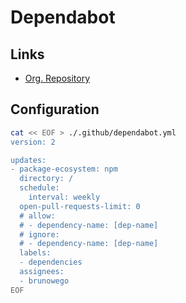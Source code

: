 # Dependabot

## Links

- [Org. Repository](https://github.com/dependabot)

## Configuration

```sh
cat << EOF > ./.github/dependabot.yml
version: 2

updates:
- package-ecosystem: npm
  directory: /
  schedule:
    interval: weekly
  open-pull-requests-limit: 0
  # allow:
  # - dependency-name: [dep-name]
  # ignore:
  # - dependency-name: [dep-name]
  labels:
  - dependencies
  assignees:
  - brunowego
EOF
```
